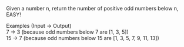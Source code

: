 Given a number n, return the number of positive odd numbers below n, EASY!

Examples (Input -> Output)  
7  -> 3 (because odd numbers below 7 are [1, 3, 5])  
15 -> 7 (because odd numbers below 15 are [1, 3, 5, 7, 9, 11, 13])  


